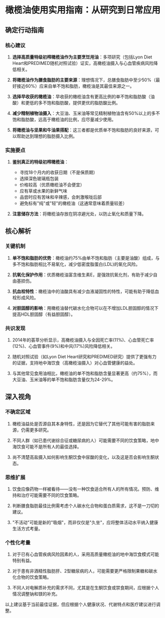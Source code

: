 # 橄榄油使用实用指南：从研究到日常应用

## 确定行动指南

### 核心建议
1. **选择高质量特级初榨橄榄油作为主要烹饪用油**：多项研究（包括Lyon Diet Heart和PREDIMED随机对照试验）证实，高橄榄油摄入与心血管疾病风险降低相关。

2. **将橄榄油作为膳食脂肪的主要来源**：理想情况下，总膳食脂肪中至少50%（最好接近60%）应来自单不饱和脂肪，橄榄油是其最佳来源之一。

3. **选择早收获的橄榄油**：早收获的橄榄油含有更高比例的单不饱和脂肪酸（油酸）和更低的多不饱和脂肪酸，提供更优的脂肪酸比例。

4. **减少精制植物油摄入**：大豆油、玉米油等常见精制植物油含有50%以上的多不饱和脂肪酸，远高于橄榄油的比例，应尽量减少使用。

5. **将橄榄油与坚果和牛油果搭配**：这三者都是优质单不饱和脂肪的良好来源，可以帮助达到理想的脂肪摄入比例。

### 实施要点
1. **鉴别真正的特级初榨橄榄油**：
   - 寻找18个月内的收获日期（不是保质期）
   - 选择深色玻璃瓶包装
   - 价格较高（优质橄榄油不会便宜）
   - 应有草或水果的新鲜气味
   - 品尝时应有苦味和辛辣感，会刺激喉咙后部
   - 避免标有"纯"或"轻"的橄榄油（这通常意味着质量较差）

2. **注意储存方法**：将橄榄油存放在阴凉避光处，以防止氧化和质量下降。

## 核心解析

### 关键机制
1. **单不饱和脂肪的优势**：橄榄油约75%由单不饱和脂肪（主要是油酸）组成，与多不饱和脂肪相比不易氧化，减少低密度脂蛋白(LDL)的氧化风险。

2. **抗氧化保护作用**：优质橄榄油富含维生素E，是强效抗氧化剂，有助于减少自由基损伤。

3. **抗血栓特性**：橄榄油中的油酸具有减少血液凝固性的特性，可能有助于降低血栓形成风险。

4. **对胆固醇的影响**：用橄榄油替代碳水化合物可以在不增加LDL胆固醇的情况下提高HDL胆固醇（有益胆固醇）。

### 共识发现
1. 2014年的荟萃分析显示，高橄榄油摄入与全因死亡率(11%)、心血管死亡率(12%)、心血管事件(9%)和中风(17%)风险降低相关。

2. 随机对照试验（如Lyon Diet Heart研究和PREDIMED研究）提供了更强有力的证据，支持地中海饮食（高橄榄油摄入）对心血管健康的益处。

3. 与其他常见食用油相比，橄榄油的单不饱和脂肪含量显著更高（约75%），而大豆油、玉米油等的单不饱和脂肪含量仅为24-29%。

## 深入视角

### 不确定区域
1. 橄榄油益处是否源自其本身特性，还是因为它替代了其他可能有害的脂肪来源，仍需更多研究。

2. 不同人群（如已患代谢综合征或糖尿病的人）可能需要不同的饮食策略，地中海饮食可能不是所有人的最佳选择。

3. 尚不清楚高盐摄入如何影响生酮饮食中尿酸的变化，以及这是否会影响生酮状态。

### 思维扩展
1. 饮食应像药物一样被看待——没有一种饮食适合所有人的所有情况。预防、维持和治疗可能需要不同的饮食策略。

2. 判断膳食脂肪最佳比例需考虑个人碳水化合物和蛋白质需求，这不是一刀切的建议。

3. "不活动"可能是新的"吸烟"，而非仅仅是"久坐"，应将整体活动水平纳入健康生活方式考量。

### 个性化考量
1. 对于已有心血管疾病风险因素的人，采用高质量橄榄油的地中海饮食模式可能特别有益。

2. 对于患有非酒精性脂肪肝、2型糖尿病的人，可能需要更严格限制果糖和碳水化合物的饮食策略。

3. 不同人对电解质补充的需求不同，尤其是在生酮饮食或禁食期间，应根据个人情况调整钠和镁的补充。

以上建议基于当前最佳证据，但应根据个人健康状况、代谢特点和医疗建议进行调整。